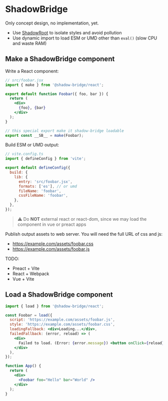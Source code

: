 # ShadowBridge

Only concept design, no implementation, yet.

- Use [ShadowRoot] to isolate styles and avoid pollution
- Use dynamic import to load ESM or UMD other than `eval()` (slow CPU and waste RAM)

## Make a ShadowBridge component

Write a React component:

```jsx
// src/foobar.jsx
import { make } from '@shadow-bridge/react';

export default function Foobar({ foo, bar }) {
  return (
    <div>
      {foo}, {bar}
    </div>
  );
}

// this special export make it shadow-bridge loadable
export const __SB__ = make(Foobar);
```

Build ESM or UMD output:

```js
// vite.config.ts
import { defineConfig } from 'vite';

export default defineConfig({
  build: {
    lib: {
      entry: 'src/foobar.jsx',
      formats: ['es'], // or umd
      fileName: 'foobar',
      cssFileName: 'foobar',
    },
  },
});
```

> ⚠️ Do **NOT** external react or react-dom, since we may load the component in vue or preact apps

Publish output assets to web server. You will need the full URL of css and js:

- https://example.com/assets/foobar.css
- https://example.com/assets/foobar.js

TODO:

- Preact + Vite
- React + Webpack
- Vue + Vite

## Load a ShadowBridge component

```jsx
import { load } from '@shadow-bridge/react';

const Foobar = load({
  script: 'https://example.com/assets/foobar.js',
  style: 'https://example.com/assets/foobar.css',
  loadingFallback: <div>Loading...</div>,
  failedFallback: (error, reload) => (
    <div>
      Failed to load. (Error: {error.message}) <button onClick={reload}>Retry</button>
    </div>
  ),
});

function App() {
  return (
    <div>
      <Foobar foo="Hello" bar="World" />
    </div>
  );
}
```

[ShadowRoot]: https://developer.mozilla.org/docs/Web/API/ShadowRoot
